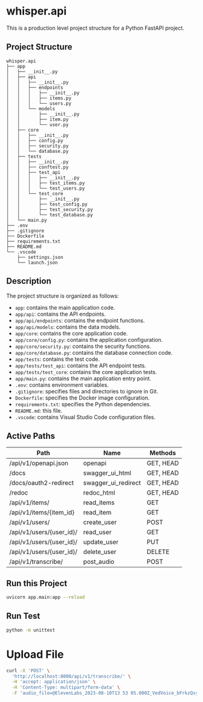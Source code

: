# whisper.api

This is a production level project structure for a Python FastAPI project.

## Project Structure

```
whisper.api
├── app
│   ├── __init__.py
│   ├── api
│   │   ├── __init__.py
│   │   ├── endpoints
│   │   │   ├── __init__.py
│   │   │   ├── items.py
│   │   │   └── users.py
│   │   └── models
│   │       ├── __init__.py
│   │       ├── item.py
│   │       └── user.py
│   ├── core
│   │   ├── __init__.py
│   │   ├── config.py
│   │   ├── security.py
│   │   └── database.py
│   ├── tests
│   │   ├── __init__.py
│   │   ├── conftest.py
│   │   ├── test_api
│   │   │   ├── __init__.py
│   │   │   ├── test_items.py
│   │   │   └── test_users.py
│   │   └── test_core
│   │       ├── __init__.py
│   │       ├── test_config.py
│   │       ├── test_security.py
│   │       └── test_database.py
│   └── main.py
├── .env
├── .gitignore
├── Dockerfile
├── requirements.txt
├── README.md
└── .vscode
    ├── settings.json
    └── launch.json
```

## Description

The project structure is organized as follows:

- `app`: contains the main application code.
- `app/api`: contains the API endpoints.
- `app/api/endpoints`: contains the endpoint functions.
- `app/api/models`: contains the data models.
- `app/core`: contains the core application code.
- `app/core/config.py`: contains the application configuration.
- `app/core/security.py`: contains the security functions.
- `app/core/database.py`: contains the database connection code.
- `app/tests`: contains the test code.
- `app/tests/test_api`: contains the API endpoint tests.
- `app/tests/test_core`: contains the core application tests.
- `app/main.py`: contains the main application entry point.
- `.env`: contains environment variables.
- `.gitignore`: specifies files and directories to ignore in Git.
- `Dockerfile`: specifies the Docker image configuration.
- `requirements.txt`: specifies the Python dependencies.
- `README.md`: this file.
- `.vscode`: contains Visual Studio Code configuration files.

## Active Paths
| Path                     | Name                 | Methods     |
| ------------------------|----------------------|-------------|
| /api/v1/openapi.json     | openapi              | GET, HEAD   |
| /docs                    | swagger_ui_html      | GET, HEAD   |
| /docs/oauth2-redirect    | swagger_ui_redirect  | GET, HEAD   |
| /redoc                   | redoc_html           | GET, HEAD   |
| /api/v1/items/           | read_items           | GET         |
| /api/v1/items/{item_id}  | read_item            | GET         |
| /api/v1/users/           | create_user          | POST        |
| /api/v1/users/{user_id}/ | read_user            | GET         |
| /api/v1/users/{user_id}/ | update_user          | PUT         |
| /api/v1/users/{user_id}/ | delete_user          | DELETE      |
| /api/v1/transcribe/      | post_audio           | POST        |


## Run this Project

```bash
uvicorn app.main:app --reload
```

## Run Test

```bash
python -m unittest
```

# Upload File
```bash
curl -X 'POST' \
  'http://localhost:8000/api/v1/transcribe/' \
  -H 'accept: application/json' \
  -H 'Content-Type: multipart/form-data' \
  -F 'audio_file=@ElevenLabs_2023-08-10T13 53 05.000Z_VedVoice_bFrkzQsyKvReo52Q6712.mp3;type=audio/mpeg'
```